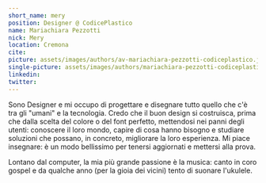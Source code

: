 ```yaml
---
short_name: mery
position: Designer @ CodicePlastico
name: Mariachiara Pezzotti
nick: Mery
location: Cremona
cite: 
picture: assets/images/authors/av-mariachiara-pezzotti-codiceplastico.jpg
single-picture: assets/images/authors/mariachiara-pezzotti-codiceplastico.jpg
linkedin: 
twitter: 
---
```

<p>Sono Designer e mi occupo di progettare e disegnare tutto quello che c'è tra gli "umani" e la tecnologia. Credo che il buon design si costruisca, prima che dalla scelta del colore o del font perfetto, mettendosi nei panni degli utenti: conoscere il loro mondo, capire di cosa hanno bisogno e studiare soluzioni che possano, in concreto, migliorare la loro esperienza. Mi piace insegnare: è un modo bellissimo per tenersi aggiornati e mettersi alla prova.
</p><p>Lontano dal computer, la mia più grande passione è la musica: canto in coro gospel e da qualche anno (per la gioia dei vicini) tento di suonare l'ukulele.</p>